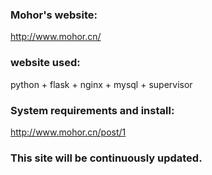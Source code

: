 ### Mohor's website:

http://www.mohor.cn/

### website used:

python + flask + nginx + mysql + supervisor

### System requirements and install:

http://www.mohor.cn/post/1

### This site will be continuously updated.
